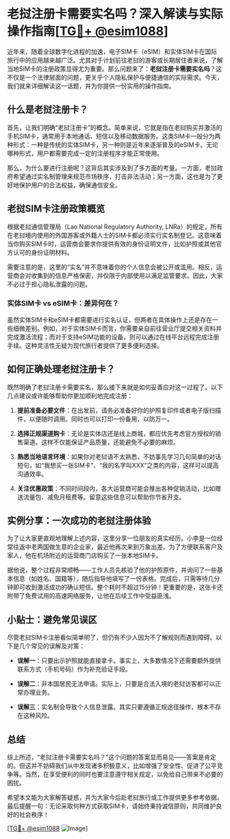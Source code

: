 # 老挝注册卡需要实名吗？深入解读与实际操作指南[[TG💪+ @esim1088](https://t.me/s/esim1088)]

近年来，随着全球数字化进程的加速，电子SIM卡（eSIM）和实体SIM卡在国际旅行中的应用越来越广泛。尤其对于计划前往老挝的游客或长期居住者来说，了解当地SIM卡的注册政策显得尤为重要。那么问题来了：**老挝注册卡需要实名吗**？这不仅是一个法律层面的问题，更关乎个人隐私保护与便捷通信的实际需求。今天，我们就来详细解读这一话题，并为你提供一份实用的操作指南。

## 什么是老挝注册卡？

首先，让我们明确“老挝注册卡”的概念。简单来说，它就是指在老挝购买并激活的手机SIM卡，通常用于本地通话、短信以及移动数据服务。这类SIM卡一般分为两种形式：一种是传统的实体SIM卡，另一种则是近年来逐渐普及的eSIM卡。无论哪种形式，用户都需要完成一定的注册程序才能正常使用。

那么，为什么要进行注册呢？这背后其实涉及到了多方面的考量。一方面，老挝政府希望通过实名制管理来规范市场秩序，打击非法活动；另一方面，这也是为了更好地保护用户的合法权益，确保通信安全。

## 老挝SIM卡注册政策概览

根据老挝通信管理局（Lao National Regulatory Authority, LNRa）的规定，所有在老挝境内使用的外国游客或外籍人士的SIM卡都必须实行实名制登记。这意味着当你购买SIM卡时，运营商会要求你提供有效的身份证明文件，比如护照或其他官方认可的身份证明材料。

需要注意的是，这里的“实名”并不意味着你的个人信息会被公开或滥用。相反，运营商会对收集到的信息严格保密，并仅限于内部使用以满足监管要求。因此，大家不必过于担心隐私泄露的问题。

### 实体SIM卡 vs eSIM卡：差异何在？

虽然实体SIM卡和eSIM卡都需要进行实名认证，但两者在具体操作上还是存在一些细微差别。例如，对于实体SIM卡而言，你需要亲自前往营业厅提交相关资料并完成激活流程；而对于支持eSIM功能的设备，则可以通过在线平台远程完成注册手续。这种灵活性无疑为现代旅行者提供了更多便利选择。

## 如何正确处理老挝注册卡？

既然明确了老挝注册卡需要实名，那么接下来就是如何妥善应对这一过程了。以下几点建议或许能够帮助你更加顺利地完成注册：

1. **提前准备必要文件**：在出发前，请务必准备好你的护照复印件或者电子版扫描件，以便随时调用。同时也可以打印一份备用，以防万一。
   
2. **选择正规渠道购卡**：无论是实体店还是线上商城，都应优先考虑官方授权的销售渠道。这样不仅能保证产品质量，还能避免不必要的麻烦。
   
3. **熟悉当地语言环境**：如果你对老挝语不太熟悉，不妨事先学习几句简单的对话短句，如“我想买一张SIM卡”、“我的名字叫XXX”之类的内容，这样可以提高沟通效率。
   
4. **关注优惠政策**：不同时间段内，各大运营商可能会推出各种促销活动，比如赠送流量包、减免月租费等。留意这些信息可以帮助你节省开支。

## 实例分享：一次成功的老挝注册体验

为了让大家更直观地理解上述内容，这里分享一位朋友的真实经历。小李是一位经常往返中老两国做生意的企业家，最近他再次来到万象出差。为了方便联系客户及家人，他在机场附近的运营商门店购买了一张本地SIM卡。

据他说，整个过程非常顺畅——工作人员先核验了他的护照原件，并询问了一些基本信息（如姓名、国籍等），随后指导他填写了一份表格。完成后，只需等待几分钟即可收到激活成功的确认短信。整个耗时不超过15分钟！更重要的是，这张卡还附带了免费试用的高速网络服务，让他在后续工作中受益匪浅。

## 小贴士：避免常见误区

尽管老挝SIM卡注册看似简单明了，但仍有不少人因为不了解规则而遇到障碍。以下是几个常见的误解及对策：

- **误解一**：只要出示护照就能直接拿卡。事实上，大多数情况下还需要额外提供联系方式（手机号码）作为补充验证手段。
  
- **误解二**：非本国居民无法申请。实际上，只要是合法入境的老挝访客都可以正常办理业务。
  
- **误解三**：实名制会导致个人信息泄露。其实只要遵循正规途径操作，根本不存在这种风险。

## 总结

综上所述，“老挝注册卡需要实名吗？”这个问题的答案显而易见——答案是肯定的。但这并不妨碍我们从中发现诸多积极意义，比如增强了安全性、促进了公平竞争等。当然，在享受便利的同时也要注意遵守相关规定，以免给自己带来不必要的困扰。

希望本文能为大家解答疑惑，并为大家今后赴老挝旅行或工作提供更多参考依据。最后提醒一句：无论采取何种方式获取SIM卡，请始终秉持诚信原则，共同维护良好的社会秩序！

[[TG💪+ @esim1088](https://t.me/s/esim1088) ![Image](https://i.postimg.cc/4NQfJmqS/Snipaste-2025-05-13-00-14-12.png)]